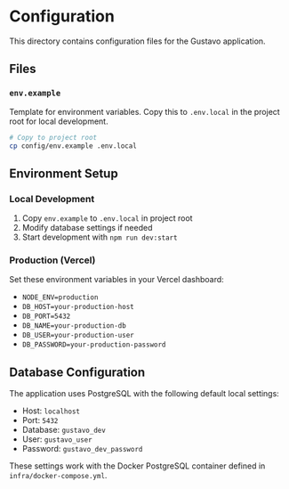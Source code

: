 # Configuration

This directory contains configuration files for the Gustavo application.

## Files

### `env.example`

Template for environment variables. Copy this to `.env.local` in the project
root for local development.

```bash
# Copy to project root
cp config/env.example .env.local
```

## Environment Setup

### Local Development

1. Copy `env.example` to `.env.local` in project root
2. Modify database settings if needed
3. Start development with `npm run dev:start`

### Production (Vercel)

Set these environment variables in your Vercel dashboard:

-   `NODE_ENV=production`
-   `DB_HOST=your-production-host`
-   `DB_PORT=5432`
-   `DB_NAME=your-production-db`
-   `DB_USER=your-production-user`
-   `DB_PASSWORD=your-production-password`

## Database Configuration

The application uses PostgreSQL with the following default local settings:

-   Host: `localhost`
-   Port: `5432`
-   Database: `gustavo_dev`
-   User: `gustavo_user`
-   Password: `gustavo_dev_password`

These settings work with the Docker PostgreSQL container defined in
`infra/docker-compose.yml`.
